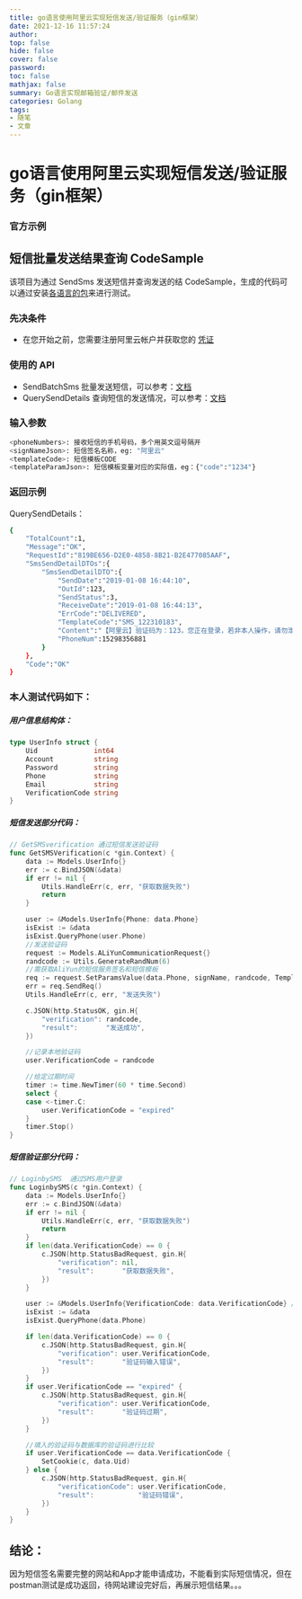 ```yaml
---
title: go语言使用阿里云实现短信发送/验证服务（gin框架）
date: 2021-12-16 11:57:24
author:
top: false
hide: false
cover: false
password:
toc: false
mathjax: false
summary: Go语言实现邮箱验证/邮件发送
categories: Golang
tags:
- 随笔
- 文章
---
```

# go语言使用阿里云实现短信发送/验证服务（gin框架）

### 官方示例

## 短信批量发送结果查询 CodeSample 

该项目为通过 SendSms 发送短信并查询发送的结 CodeSample，生成的代码可以通过安装[各语言的包](https://darabonba.api.aliyun.com/module/alibabacloud/CS20151215)来进行测试。

### 先决条件

- 在您开始之前，您需要注册阿里云帐户并获取您的 [凭证](https://usercenter.console.aliyun.com/#/manage/ak)

### 使用的 API

- SendBatchSms 批量发送短信，可以参考：[文档](https://help.aliyun.com/document_detail/101414.html)
- QuerySendDetails 查询短信的发送情况，可以参考：[文档](https://help.aliyun.com/document_detail/102352.html)

### 输入参数

```sh
<phoneNumbers>: 接收短信的手机号码，多个用英文逗号隔开
<signNameJson>: 短信签名名称，eg: "阿里云"
<templateCode>: 短信模板CODE
<templateParamJson>: 短信模板变量对应的实际值，eg：{"code":"1234"}
```

### 返回示例

QuerySendDetails：

```sh
{
	"TotalCount":1,
	"Message":"OK",
	"RequestId":"819BE656-D2E0-4858-8B21-B2E477085AAF",
	"SmsSendDetailDTOs":{
		"SmsSendDetailDTO":{
			"SendDate":"2019-01-08 16:44:10",
			"OutId":123,
			"SendStatus":3,
			"ReceiveDate":"2019-01-08 16:44:13",
			"ErrCode":"DELIVERED",
			"TemplateCode":"SMS_122310183",
			"Content":"【阿里云】验证码为：123，您正在登录，若非本人操作，请勿泄露",
			"PhoneNum":15298356881
		}
	},
	"Code":"OK"
}
```



### 本人测试代码如下：

##### 用户信息结构体：

```go
type UserInfo struct {
	Uid              int64
	Account          string
	Password         string
	Phone            string
	Email            string
	VerificationCode string
}
```

##### 短信发送部分代码：

```go
// GetSMSverification 通过短信发送验证码
func GetSMSVerification(c *gin.Context) {
	data := Models.UserInfo{}
	err := c.BindJSON(&data)
	if err != nil {
		Utils.HandleErr(c, err, "获取数据失败")
		return
	}

	user := &Models.UserInfo{Phone: data.Phone}
	isExist := &data
	isExist.QueryPhone(user.Phone)
	//发送验证码
	request := Models.ALiYunCommunicationRequest{}
	randcode := Utils.GenerateRandNum(6)
    //需获取AliYun的短信服务签名和短信模板
	req := request.SetParamsValue(data.Phone, signName, randcode, TemplateParam)
	err = req.SendReq()
	Utils.HandleErr(c, err, "发送失败")

	c.JSON(http.StatusOK, gin.H{
		"verification": randcode,
		"result":       "发送成功",
	})

	//记录本地验证码
	user.VerificationCode = randcode

	//给定过期时间
	timer := time.NewTimer(60 * time.Second)
	select {
	case <-timer.C:
		user.VerificationCode = "expired"
	}
	timer.Stop()
}
```



##### 短信验证部分代码：

```go
// LoginbySMS  通过SMS用户登录
func LoginbySMS(c *gin.Context) {
	data := Models.UserInfo{}
	err := c.BindJSON(&data)
	if err != nil {
		Utils.HandleErr(c, err, "获取数据失败")
		return
	}
	if len(data.VerificationCode) == 0 {
		c.JSON(http.StatusBadRequest, gin.H{
			"verification": nil,
			"result":       "获取数据失败",
		})
	}

	user := &Models.UserInfo{VerificationCode: data.VerificationCode} //填入的验证码
	isExist := &data
	isExist.QueryPhone(data.Phone)

	if len(data.VerificationCode) == 0 {
		c.JSON(http.StatusBadRequest, gin.H{
			"verification": user.VerificationCode,
			"result":       "验证码输入错误",
		})
	}
	if user.VerificationCode == "expired" {
		c.JSON(http.StatusBadRequest, gin.H{
			"verification": user.VerificationCode,
			"result":       "验证码过期",
		})
	}

	//填入的验证码与数据库的验证码进行比较
	if user.VerificationCode == data.VerificationCode {
		SetCookie(c, data.Uid)
	} else {
		c.JSON(http.StatusBadRequest, gin.H{
			"verificationCode": user.VerificationCode,
			"result":           "验证码错误",
		})
	}
}

```



## 结论：

因为短信签名需要完整的网站和App才能申请成功，不能看到实际短信情况，但在postman测试是成功返回，待网站建设完好后，再展示短信结果。。。